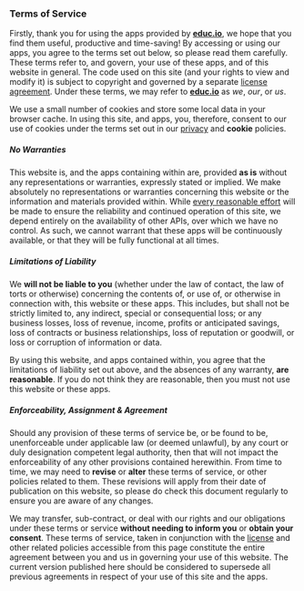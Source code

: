 ### Terms of Service

Firstly, thank you for using the apps provided by __[educ.io](https://educ.io)__, we hope that you find them useful, productive and time-saving! By accessing or using our apps, you agree to the terms set out below, so please read them carefully. These terms refer to, and govern, your use of these apps, and of this website in general. The code used on this site (and your rights to view and modify it) is subject to copyright and governed by a separate [license agreement](/license/). Under these terms, we may refer to __[educ.io](https://educ.io)__ as _we_, _our_, or _us_.

We use a small number of cookies and store some local data in your browser cache. In using this site, and apps, you, therefore, consent to our use of cookies under the terms set out in our [privacy](/about/?highlight=privacy) and __cookie__ policies.

#####  No Warranties

This website is, and the apps containing within are, provided __as is__ without any representations or warranties, expressly stated or implied. We make absolutely no representations or warranties concerning this website or the information and materials provided within. While [every reasonable effort](/about/?highlight=reliability) will be made to ensure the reliability and continued operation of this site, we depend entirely on the availability of other APIs, over which we have no control. As such, we cannot warrant that these apps will be continuously available, or that they will be fully functional at all times.

##### Limitations of Liability

We __will not be liable to you__ (whether under the law of contact, the law of torts or otherwise) concerning the contents of, or use of, or otherwise in connection with, this website or these apps. This includes, but shall not be strictly limited to, any indirect, special or consequential loss; or any business losses, loss of revenue, income, profits or anticipated savings, loss of contracts or business relationships, loss of reputation or goodwill, or loss or corruption of information or data.

By using this website, and apps contained within, you agree that the limitations of liability set out above, and the absences of any warranty, __are reasonable__. If you do not think they are reasonable, then you must not use this website or these apps.

##### Enforceability, Assignment & Agreement

Should any provision of these terms of service be, or be found to be, unenforceable under applicable law (or deemed unlawful), by any court or duly designation competent legal authority, then that will not impact the enforceability of any other provisions contained herewithin. From time to time, we may need to __revise__ or __alter__ these terms of service, or other policies related to them. These revisions will apply from their date of publication on this website, so please do check this document regularly to ensure you are aware of any changes.

We may transfer, sub-contract, or deal with our rights and our obligations under these terms or service __without needing to inform you__ or __obtain your consent__. These terms of service, taken in conjunction with the [license](/license/) and other related policies accessible from this page constitute the entire agreement between you and us in governing your use of this website. The current version published here should be considered to supersede all previous agreements in respect of your use of this site and the apps.